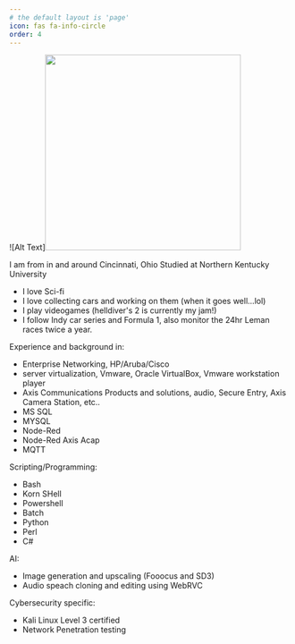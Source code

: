 ```yaml
---
# the default layout is 'page'
icon: fas fa-info-circle
order: 4
---
```



![Alt Text]<img src="https://media2.giphy.com/media/v1.Y2lkPTc5MGI3NjExdTh5N3htdGJneThoYnh4ZWQ0ZHM3NG1hcG0xcmRpcGdnbnhoNXJvMCZlcD12MV9pbnRlcm5hbF9naWZfYnlfaWQmY3Q9Zw/YRzMh5cKgmOyuTrtIj/giphy.gif" width="350" height="350" />  

I am from in and around Cincinnati, Ohio
Studied at Northern Kentucky University

- I love Sci-fi
- I love collecting cars and working on them (when it goes well...lol)
- I play videogames (helldiver's 2 is currently my jam!)
- I follow Indy car series and Formula 1, also monitor the 24hr Leman races twice a year.

Experience and background in:

- Enterprise Networking, HP/Aruba/Cisco
- server virtualization, Vmware, Oracle VirtualBox, Vmware workstation player
- Axis Communications Products and solutions, audio, Secure Entry, Axis Camera Station, etc..
- MS SQL
- MYSQL
- Node-Red
- Node-Red Axis Acap
- MQTT

Scripting/Programming:  

- Bash
- Korn SHell
- Powershell
- Batch
- Python
- Perl
- C#

AI:

- Image generation and upscaling (Fooocus and SD3)
- Audio speach cloning and editing using WebRVC

Cybersecurity specific:

- Kali Linux Level 3 certified  
- Network Penetration testing  
